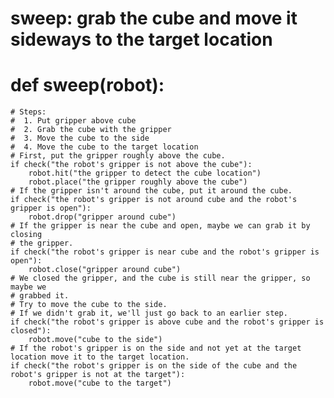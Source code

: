 # sweep: grab the cube and move it sideways to the target location
# def sweep(robot):
    # Steps:
    #  1. Put gripper above cube
    #  2. Grab the cube with the gripper
    #  3. Move the cube to the side
    #  4. Move the cube to the target location
    # First, put the gripper roughly above the cube.
    if check("the robot's gripper is not above the cube"):
        robot.hit("the gripper to detect the cube location")
        robot.place("the gripper roughly above the cube")
    # If the gripper isn't around the cube, put it around the cube.
    if check("the robot's gripper is not around cube and the robot's gripper is open"):
        robot.drop("gripper around cube")
    # If the gripper is near the cube and open, maybe we can grab it by closing
    # the gripper.
    if check("the robot's gripper is near cube and the robot's gripper is open"):
        robot.close("gripper around cube")
    # We closed the gripper, and the cube is still near the gripper, so maybe we
    # grabbed it.
    # Try to move the cube to the side.
    # If we didn't grab it, we'll just go back to an earlier step.
    if check("the robot's gripper is above cube and the robot's gripper is closed"):
        robot.move("cube to the side")
    # If the robot's gripper is on the side and not yet at the target location move it to the target location.
    if check("the robot's gripper is on the side of the cube and the robot's gripper is not at the target"):
        robot.move("cube to the target")